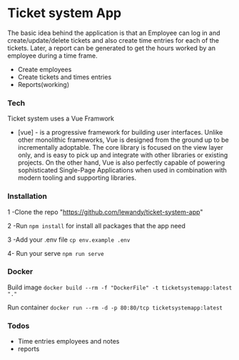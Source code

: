 # Ticket system App

The basic idea behind the application is that an Employee can log in and create/update/delete tickets and also create time entries for each of the tickets. Later, a report can be generated to get the hours worked by an employee during a time frame.

  - Create employees
  - Create tickets and times entries
  - Reports(working)

### Tech

Ticket system uses a Vue Framwork

* [vue] - is a progressive framework for building user interfaces. Unlike other monolithic frameworks, Vue is designed from the ground up to be incrementally adoptable. The core library is focused on the view layer only, and is easy to pick up and integrate with other libraries or existing projects. On the other hand, Vue is also perfectly capable of powering sophisticated Single-Page Applications when used in combination with modern tooling and supporting libraries.

### Installation

1 -Clone the repo "https://github.com/lewandy/ticket-system-app"

2 -Run `npm install` for install all packages that the app need

3 -Add your .env file `cp env.example .env`

4- Run your serve `npm run serve`

### Docker 
Build image `docker build --rm -f "DockerFile" -t ticketsystemapp:latest "."`

Run container `docker run --rm -d -p 80:80/tcp ticketsystemapp:latest`

### Todos

 - Time entries employees and notes
 - reports


